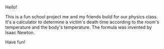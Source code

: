 Hello!

This is a fun school project me and my friends build for our physics class. It's a calculator to determine a victim's death time according to the room's temperature and the body's temperature. The formula was invented by Isaac Newton. 

Have fun! 
